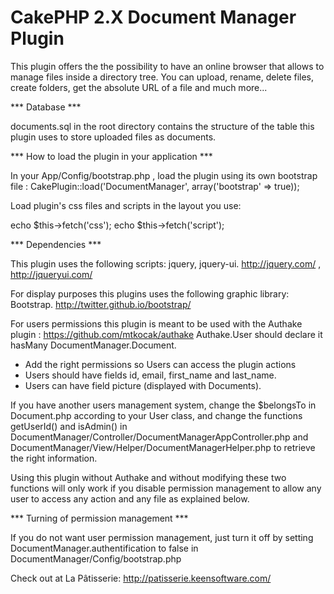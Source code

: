 CakePHP 2.X Document Manager Plugin
==============================

This plugin offers the the possibility to have an online browser that allows to manage files inside a directory tree.
You can upload, rename, delete files, create folders, get the absolute URL of a file and much more...


*** Database ***

documents.sql in the root directory contains the structure of the table this plugin uses to store uploaded files as documents.


*** How to load the plugin in your application ***

In your App/Config/bootstrap.php , load the plugin using its own bootstrap file : 
CakePlugin::load('DocumentManager', array('bootstrap' => true));

Load plugin's css files and scripts in the layout you use:

echo $this->fetch('css');
echo $this->fetch('script');


*** Dependencies ***

This plugin uses the following scripts: jquery, jquery-ui. http://jquery.com/ , http://jqueryui.com/

For display purposes this plugins uses the following graphic library: Bootstrap. http://twitter.github.io/bootstrap/

For users permissions this plugin is meant to be used with the Authake plugin : https://github.com/mtkocak/authake
Authake.User should declare it hasMany DocumentManager.Document.
- Add the right permissions so Users can access the plugin actions
- Users should have fields id, email, first_name and last_name.
- Users can have field picture (displayed with Documents).

If you have another users management system, change the $belongsTo in Document.php according to your User class, and change the functions getUserId() and isAdmin() 
in DocumentManager/Controller/DocumentManagerAppController.php and DocumentManager/View/Helper/DocumentManagerHelper.php to retrieve the right information.

Using this plugin without Authake and without modifying these two functions will only work if you disable permission management to allow any user
to access any action and any file as explained below.


*** Turning of permission management ***

If you do not want user permission management, just turn it off by setting DocumentManager.authentification to false in DocumentManager/Config/bootstrap.php


Check out at La Pâtisserie: http://patisserie.keensoftware.com/
